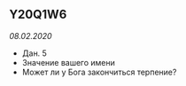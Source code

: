 ## Y20Q1W6
*08.02.2020*
- Дан. 5
- Значение вашего имени
- Может ли у Бога закончиться терпение?

<script>
  function f(x) {
    var elements = document.getElementsByClassName("site-footer");
    console.log(elements);
    if (elements.length > 0) {
        elements[0].parentNode.removeChild(elements[0]);
    }
  }
  delay(f, 1000)();
</script>

<style>
  .site-footer {
    visibility: hidden;
  }
</style>
